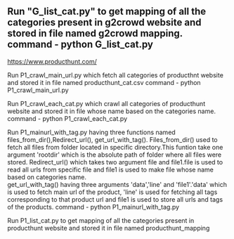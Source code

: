 Run "G_list_cat.py" to get mapping of all the categories present in g2crowd website and stored in file named g2crowd mapping. 
command - python G_list_cat.py
-----------------------------------------------------------------
https://www.producthunt.com/

Run P1_crawl_main_url.py which fetch all categories of producthnt website and stored it in file named producthunt_cat.csv
command - python P1_crawl_main_url.py 

Run P1_crawl_each_cat.py which crawl all categories of producthunt website and stored it in file whose name based on the categories name.
command - python P1_crawl_each_cat.py 

Run P1_mainurl_with_tag.py having three functions named files_from_dir(),Redirect_url(), get_url_with_tag().
Files_from_dir() used to fetch all files from folder located in specific directory.This funtion take one argument 'rootdir' which is the absolute path of folder where all files were stored.
Redirect_url() which takes two argument file and file1.file is used to read all urls from specific file and file1 is used to make file whose name based on categories name.  
get_url_with_tag() having three arguments 'data','line' and 'file1'.'data' which is used to fetch main url of the product,
'line' is used for fetching all tags corresponding to that product url and file1 is used to store all urls and tags of the products.
command - python P1_mainurl_with_tag.py 

Run P1_list_cat.py to get mapping of all the categories present in producthunt website and stored it in file named producthunt_mapping  
